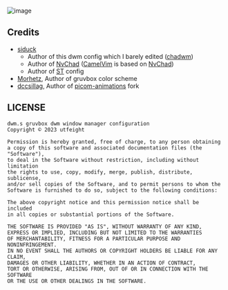 ![image](https://github.com/UTFeight/dwm-dots/assets/101834410/12ab46bd-504b-4580-a912-465d3686840a)

## Credits

- [siduck](https://github.com/siduck)
  - Author of this dwm config which I barely edited ([chadwm](https://github.com/siduck/chadwm))
  - Author of [NvChad](https://github.com/NvChad/NvChad) ([CamelVim](https://github.com/UTFeight/CamelVim) is based on [NvChad](https://github.com/NvChad/NvChad))
  - Author of [ST](https://github.com/siduck/st) config
- [Morhetz](https://github.com/morhetz), Author of gruvbox color scheme
- [dccsillag](https://github.com/dccsillag), Author of [picom-animations](https://github.com/dccsillag/picom/tree/implement-window-animations) fork

## LICENSE

```
dwm.s gruvbox dwm window manager configuration
Copyright © 2023 utfeight

Permission is hereby granted, free of charge, to any person obtaining
a copy of this software and associated documentation files (the "Software"),
to deal in the Software without restriction, including without limitation
the rights to use, copy, modify, merge, publish, distribute, sublicense,
and/or sell copies of the Software, and to permit persons to whom the
Software is furnished to do so, subject to the following conditions:

The above copyright notice and this permission notice shall be included
in all copies or substantial portions of the Software.

THE SOFTWARE IS PROVIDED "AS IS", WITHOUT WARRANTY OF ANY KIND,
EXPRESS OR IMPLIED, INCLUDING BUT NOT LIMITED TO THE WARRANTIES
OF MERCHANTABILITY, FITNESS FOR A PARTICULAR PURPOSE AND NONINFRINGEMENT.
IN NO EVENT SHALL THE AUTHORS OR COPYRIGHT HOLDERS BE LIABLE FOR ANY CLAIM,
DAMAGES OR OTHER LIABILITY, WHETHER IN AN ACTION OF CONTRACT,
TORT OR OTHERWISE, ARISING FROM, OUT OF OR IN CONNECTION WITH THE SOFTWARE
OR THE USE OR OTHER DEALINGS IN THE SOFTWARE.
```
